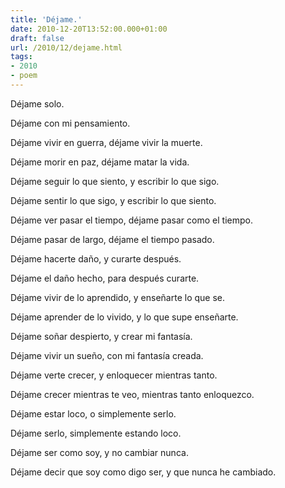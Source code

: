 ```yaml
---
title: 'Déjame.'
date: 2010-12-20T13:52:00.000+01:00
draft: false
url: /2010/12/dejame.html
tags: 
- 2010
- poem
---
```


Déjame solo.

Déjame con mi pensamiento.

Déjame vivir en guerra, déjame vivir la muerte.

Déjame morir en paz, déjame matar la vida.

Déjame seguir lo que siento, y escribir lo que sigo.

Déjame sentir lo que sigo, y escribir lo que siento.

Déjame ver pasar el tiempo, déjame pasar como el tiempo.

Déjame pasar de largo, déjame el tiempo pasado.

Déjame hacerte daño, y curarte después.

Déjame el daño hecho, para después curarte.

Déjame vivir de lo aprendido, y enseñarte lo que se.

Déjame aprender de lo vivido, y lo que supe enseñarte.

Déjame soñar despierto, y crear mi fantasía.

Déjame vivir un sueño, con mi fantasía creada.

Déjame verte crecer, y enloquecer mientras tanto.

Déjame crecer mientras te veo, mientras tanto enloquezco.

Déjame estar loco, o simplemente serlo.

Déjame serlo, simplemente estando loco.

Déjame ser como soy, y no cambiar nunca.

Déjame decir que soy como digo ser, y que nunca he cambiado.